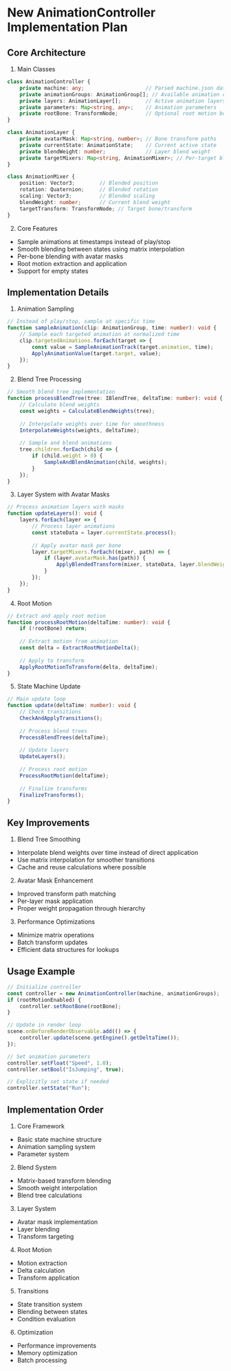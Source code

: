 # New AnimationController Implementation Plan

## Core Architecture

1. Main Classes
```typescript
class AnimationController {
    private machine: any;                    // Parsed machine.json data
    private animationGroups: AnimationGroup[]; // Available animation clips
    private layers: AnimationLayer[];        // Active animation layers
    private parameters: Map<string, any>;    // Animation parameters
    private rootBone: TransformNode;         // Optional root motion bone
}

class AnimationLayer {
    private avatarMask: Map<string, number>; // Bone transform paths
    private currentState: AnimationState;    // Current active state
    private blendWeight: number;             // Layer blend weight
    private targetMixers: Map<string, AnimationMixer>; // Per-target blend data
}

class AnimationMixer {
    position: Vector3;        // Blended position
    rotation: Quaternion;     // Blended rotation
    scaling: Vector3;         // Blended scaling
    blendWeight: number;      // Current blend weight
    targetTransform: TransformNode; // Target bone/transform
}
```

2. Core Features
- Sample animations at timestamps instead of play/stop
- Smooth blending between states using matrix interpolation
- Per-bone blending with avatar masks
- Root motion extraction and application
- Support for empty states

## Implementation Details

1. Animation Sampling
```typescript
// Instead of play/stop, sample at specific time
function sampleAnimation(clip: AnimationGroup, time: number): void {
    // Sample each targeted animation at normalized time
    clip.targetedAnimations.forEach(target => {
        const value = SampleAnimationTrack(target.animation, time);
        ApplyAnimationValue(target.target, value);
    });
}
```

2. Blend Tree Processing
```typescript
// Smooth blend tree implementation
function processBlendTree(tree: IBlendTree, deltaTime: number): void {
    // Calculate blend weights
    const weights = CalculateBlendWeights(tree);
    
    // Interpolate weights over time for smoothness
    InterpolateWeights(weights, deltaTime);
    
    // Sample and blend animations
    tree.children.forEach(child => {
        if (child.weight > 0) {
            SampleAndBlendAnimation(child, weights);
        }
    });
}
```

3. Layer System with Avatar Masks
```typescript
// Process animation layers with masks
function updateLayers(): void {
    layers.forEach(layer => {
        // Process layer animations
        const stateData = layer.currentState.process();
        
        // Apply avatar mask per bone
        layer.targetMixers.forEach((mixer, path) => {
            if (layer.avatarMask.has(path)) {
                ApplyBlendedTransform(mixer, stateData, layer.blendWeight);
            }
        });
    });
}
```

4. Root Motion
```typescript
// Extract and apply root motion
function processRootMotion(deltaTime: number): void {
    if (!rootBone) return;
    
    // Extract motion from animation
    const delta = ExtractRootMotionDelta();
    
    // Apply to transform
    ApplyRootMotionToTransform(delta, deltaTime);
}
```

5. State Machine Update
```typescript
// Main update loop
function update(deltaTime: number): void {
    // Check transitions
    CheckAndApplyTransitions();
    
    // Process blend trees
    ProcessBlendTrees(deltaTime);
    
    // Update layers
    UpdateLayers();
    
    // Process root motion
    ProcessRootMotion(deltaTime);
    
    // Finalize transforms
    FinalizeTransforms();
}
```

## Key Improvements

1. Blend Tree Smoothing
- Interpolate blend weights over time instead of direct application
- Use matrix interpolation for smoother transitions
- Cache and reuse calculations where possible

2. Avatar Mask Enhancement
- Improved transform path matching
- Per-layer mask application
- Proper weight propagation through hierarchy

3. Performance Optimizations
- Minimize matrix operations
- Batch transform updates
- Efficient data structures for lookups

## Usage Example
```typescript
// Initialize controller
const controller = new AnimationController(machine, animationGroups);
if (rootMotionEnabled) {
    controller.setRootBone(rootBone);
}

// Update in render loop
scene.onBeforeRenderObservable.add(() => {
    controller.update(scene.getEngine().getDeltaTime());
});

// Set animation parameters
controller.setFloat("Speed", 1.0);
controller.setBool("IsJumping", true);

// Explicitly set state if needed
controller.setState("Run");
```

## Implementation Order

1. Core Framework
- Basic state machine structure
- Animation sampling system
- Parameter system

2. Blend System
- Matrix-based transform blending
- Smooth weight interpolation
- Blend tree calculations

3. Layer System
- Avatar mask implementation
- Layer blending
- Transform targeting

4. Root Motion
- Motion extraction
- Delta calculation
- Transform application

5. Transitions
- State transition system
- Blending between states
- Condition evaluation

6. Optimization
- Performance improvements
- Memory optimization
- Batch processing

